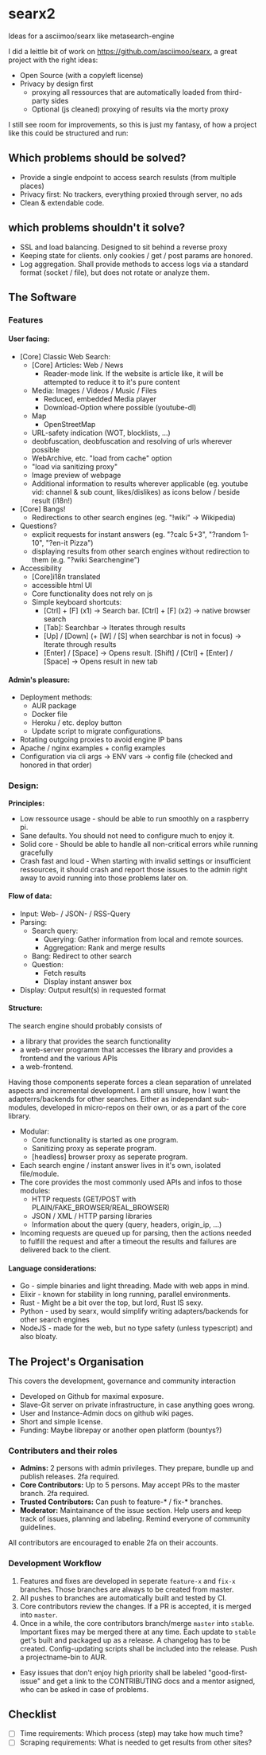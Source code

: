 # searx2

Ideas for a asciimoo/searx like metasearch-engine

I did a leittle bit of work on https://github.com/asciimoo/searx, a great project with the right ideas:
- Open Source (with a copyleft license)
- Privacy by design first
  - proxying all ressources that are automatically loaded from third-party sides
  - Optional (js cleaned) proxying of results via the morty proxy


I still see room for improvements, so this is just my fantasy, of how a project like this could be structured and run:

## Which problems should be solved?
- Provide a single endpoint to access search resulsts (from multiple places)
- Privacy first: No trackers, everything proxied through server, no ads
- Clean & extendable code.

## which problems shouldn't it solve?
- SSL and load balancing. Designed to sit behind a reverse proxy
- Keeping state for clients. only cookies / get / post params are honored.
- Log aggregation. Shall provide methods to access logs via a standard format (socket / file), but does not rotate or analyze them.
  

## The Software

### Features

#### User facing:

- [Core] Classic Web Search:
  - [Core] Articles: Web / News
    - Reader-mode link. If the website is article like, it will be attempted to reduce it to it's pure content
  - Media: Images / Videos / Music / Files
    - Reduced, embedded Media player
    - Download-Option where possible (youtube-dl)
  - Map
    - OpenStreetMap
  - URL-safety indication (WOT, blocklists, ...)
  - deobfuscation, deobfuscation and resolving of urls wherever possible
  - WebArchive, etc. "load from cache" option
  - "load via sanitizing proxy"
  - Image preview of webpage
  - Additional information to results wherever applicable (eg. youtube vid: channel & sub count, likes/dislikes) as icons below / beside result (i18n!)
- [Core] Bangs!
  - Redirections to other search engines (eg. "!wiki" -> Wikipedia)
- Questions?
  - explicit requests for instant answers (eg. "?calc 5+3", "?random 1-10", "?en-it Pizza")
  - displaying results from other search engines without redirection to them (e.g. "?wiki Searchengine")
- Accessibility
  - [Core]i18n translated
  - accessible html UI
  - Core functionality does not rely on js
  - Simple keyboard shortcuts:
    - [Ctrl] + [F] (x1) -> Search bar. [Ctrl] + [F] (x2) -> native browser search
    - [Tab]: Searchbar -> Iterates through results
    - [Up] / [Down] (+ [W] / [S] when searchbar is not in focus) -> Iterate through results
    - [Enter] / [Space] -> Opens result. [Shift] / [Ctrl] + [Enter] / [Space] -> Opens result in new tab

#### Admin's pleasure:

- Deployment methods:
  - AUR package
  - Docker file
  - Heroku / etc. deploy button
  - Update script to migrate configurations.
- Rotating outgoing proxies to avoid engine IP bans
- Apache / nginx examples + config examples
- Configuration via cli args -> ENV vars -> config file (checked and honored in that order)


### Design:

**Principles:**
- Low ressource usage - should be able to run smoothly on a raspberry pi.
- Sane defaults. You should not need to configure much to enjoy it.
- Solid core - Should be able to handle all non-critical errors while running gracefully
- Crash fast and loud - When starting with invalid settings or insufficient ressources, it should crash and report those issues to the admin right away to avoid running into those problems later on.


#### Flow of data:

- Input: Web- / JSON- / RSS-Query
- Parsing:
  - Search query:
    - Querying: Gather information from local and remote sources.
    - Aggregation: Rank and merge results
  - Bang: Redirect to other search
  - Question:
    - Fetch results
    - Display instant answer box
- Display: Output result(s) in requested format


#### Structure:

The search engine should probably consists of
- a library that provides the search functionality
- a web-server programm that accesses the library and provides a frontend and the various APIs
- a web-frontend.

Having those components seperate forces a clean separation of unrelated aspects and incremental development. 
I am still unsure, how I want the adapterrs/backends for other searches. Either as independant sub-modules, developed in micro-repos on their own, or as a part of the core library.


- Modular:
  - Core functionality is started as one program.
  - Sanitizing proxy as seperate program.
  - [headless] browser proxy as seperate program.
- Each search engine / instant answer lives in it's own, isolated file/module.
- The core provides the most commonly used APIs and infos to those modules:
  - HTTP requests (GET/POST with PLAIN/FAKE_BROWSER/REAL_BROWSER)
  - JSON / XML / HTTP parsing libraries
  - Information about the query (query, headers, origin_ip, ...)
- Incoming requests are queued up for parsing, then the actions needed to fulfill the request and after a timeout the results and failures are delivered back to the client.



#### Language considerations:
- Go - simple binaries and light threading. Made with web apps in mind.
- Elixir - known for stability in long running, parallel environments.
- Rust - Might be a bit over the top, but lord, Rust IS sexy.
- Python - used by searx, would simplify writing adapters/backends for other search engines
- NodeJS - made for the web, but no type safety (unless typescript) and also bloaty.




## The Project's Organisation
This covers the development, governance and community interaction

- Developed on Github for maximal exposure.
- Slave-Git server on private infrastructure, in case anything goes wrong.
- User and Instance-Admin docs on github wiki pages.
- Short and simple license.
- Funding: Maybe librepay or another open platform (bountys?)

### Contributers and their roles

- **Admins:** 2 persons with admin privileges. They prepare, bundle up and publish releases. 2fa required.
- **Core Contributors:** Up to 5 persons. May accept PRs to the master branch. 2fa required.
- **Trusted Contributors:** Can push to feature-* / fix-* branches.
- **Moderator:** Maintainance of the issue section. Help users and keep track of issues, planning and labeling. Remind everyone of community guidelines.

All contributors are encouraged to enable 2fa on their accounts.


### Development Workflow

1) Features and fixes are developed in seperate `feature-x` and `fix-x` branches. Those branches are always to be created from master.
2) All pushes to branches are automatically built and tested by CI.
3) Core contributors review the changes. If a PR is accepted, it is merged into `master`.
4) Once in a while, the core contributors branch/merge `master` into `stable`. Important fixes may be merged there at any time. Each update to `stable` get's built and packaged up as a release. A changelog has to be created. Config-updating scripts shall be included into the release. Push a projectname-bin to AUR.

- Easy issues that don't enjoy high priority shall be labeled "good-first-issue" and get a link to the CONTRIBUTING docs and a mentor asigned, who can be asked in case of problems.

## Checklist
- [ ] Time requirements: Which process (step) may take how much time?
- [ ] Scraping requirements: What is needed to get results from other sites?
